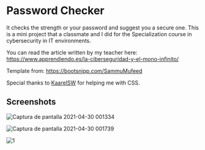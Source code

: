 # Password Checker
It checks the strength or your password and suggest you a secure one.
This is a mini project that a classmate and I did for the Specialization course in cybersecurity in IT environments.

You can read the article written by my teacher here: https://www.apprendiendo.es/la-ciberseguridad-y-el-mono-infinito/

Template from: https://bootsnipp.com/SammuMufeed

Special thanks to [KaarelSW](https://github.com/KaarelSW) for helping me with CSS.


## Screenshots
![Captura de pantalla 2021-04-30 001334](https://user-images.githubusercontent.com/16936151/116624827-f2223680-a948-11eb-9313-8a89e0b4ff73.jpg)


![Captura de pantalla 2021-04-30 001739](https://user-images.githubusercontent.com/16936151/116625189-85f40280-a949-11eb-933e-cca48e1eb259.jpg)


![1](https://user-images.githubusercontent.com/16936151/116625338-bdfb4580-a949-11eb-92ae-d7782fdbaaa8.jpg)
